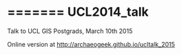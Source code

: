 =======
UCL2014_talk
============

Talk to UCL GIS Postgrads, March 10th 2015

Online version at http://archaeogeek.github.io/ucltalk_2015


